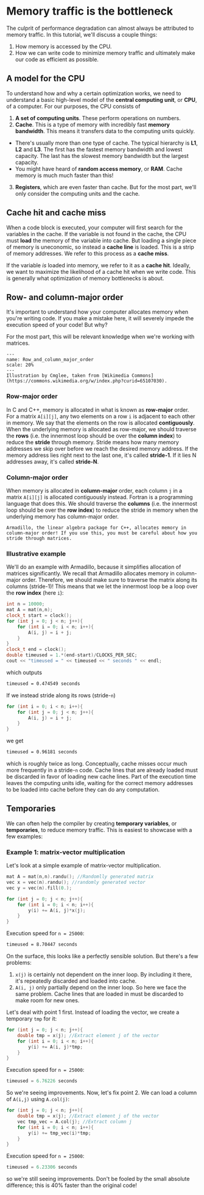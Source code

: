 # Memory traffic is the bottleneck

The culprit of performance degradation can almost always be attributed to memory traffic. In this tutorial, we'll discuss a couple things:

1. How memory is accessed by the CPU.
2. How we can write code to minimize memory traffic and ultimately make our code as efficient as possible.


## A model for the CPU

To understand how and why a certain optimization works, we need to understand a basic high-level model of the **central computing unit**, or **CPU**, of a computer. For our purposes, the CPU consists of

1. **A set of computing units**. These perform operations on numbers.
2. **Cache**. This is a type of memory with incredibly fast **memory bandwidth**. This means it transfers data to the computing units quickly.
  - There's usually more than one type of cache. The typical hierarchy is **L1**, **L2** and **L3**. The first has the fastest memory bandwidth and lowest capacity. The last has the slowest memory bandwidth but the largest capacity.
  - You might have heard of **random access memory**, or **RAM**. Cache memory is much much faster than this!
3. **Registers**, which are even faster than cache. But for the most part, we'll only consider the computing units and the cache.

## Cache hit and cache miss

When a code block is executed, your computer will first search for the variables in the cache. If the variable is not found in the cache, the CPU must **load** the memory of the variable into cache. But loading a single piece of memory is uneconomic, so instead a **cache line** is loaded. This is a strip of memory addresses. We refer to this process as a **cache miss**.

If the variable *is* loaded into memory, we refer to it as a **cache hit**. Ideally, we want to maximize the likelihood of a cache hit when we write code. This is generally what optimization of memory bottlenecks is about.


## Row- and column-major order

It's important to understand how your computer allocates memory when you're writing code. If you make a mistake here, it will severely impede the execution speed of your code! But why?

For the most part, this will be relevant knowledge when we're working with matrices.

```{figure} ./imgs/Row_and_column_major_order.png
---
name: Row_and_column_major_order
scale: 20%
---
Illustration by Cmglee, taken from [Wikimedia Commons](https://commons.wikimedia.org/w/index.php?curid=65107030).
```

### Row-major order

In C and C++, memory is allocated in what is known as **row-major** order. For a matrix `A[i][j]`, any two elements on a row `i` is adjacent to each other in memory. We say that the elements on the row is allocated **contiguously**.
When the underlying memory is allocated as row-major, we should traverse the **rows** (i.e. the innermost loop should be over the **column index**) to reduce the **stride** through memory. Stride means how many memory addresses we skip over before we reach the desired memory address. If the memory address lies right next to the last one, it's called **stride-1**. If it lies N addresses away, it's called **stride-N**.

### Column-major order

When memory is allocated in **column-major** order, each column `j` in a matrix `A[i][j]` is allocated contiguously instead. Fortran is a programming language that does this.
We should traverse the **columns** (i.e. the innermost loop should be over the **row index**) to reduce the stride in memory when the underlying memory has column-major order.

```{note}
Armadillo, the linear algebra package for C++, allocates memory in column-major order! If you use this, you must be careful about how you stride through matrices.
```

### Illustrative example
We'll do an example with Armadillo, because it simplifies allocation of matrices significantly. We recall that Armadillo allocates memory in column-major order. Therefore, we should make sure to traverse the matrix along its columns (stride-1)! This means that we let the innermost loop be a loop over the **row index** (here `i`):

```c++
int n = 10000;
mat A = mat(n,n);
clock_t start = clock();
for (int j = 0; j < n; j++){
    for (int i = 0; i < n; i++){
        A(i, j) = i + j;
    }
}
clock_t end = clock();
double timeused = 1.*(end-start)/CLOCKS_PER_SEC;
cout << "timeused = " << timeused << " seconds " << endl;
```

which outputs

```sh
timeused = 0.474549 seconds
```

If we instead stride along its rows (stride-`n`)

```c++
for (int i = 0; i < n; i++){
    for (int j = 0; j < n; j++){
        A(i, j) = i + j;
    }
}
```

we get

```sh
timeused = 0.96181 seconds
```

which is roughly twice as long. Conceptually, cache misses occur much more frequently in a stride-`n` code. Cache lines that are already loaded must be discarded in favor of loading new cache lines. Part of the execution time leaves the computing units idle, waiting for the correct memory addresses to be loaded into cache before they can do any computation.

## Temporaries

We can often help the compiler by creating **temporary variables**, or **temporaries**, to reduce memory traffic. This is easiest to showcase with a few examples:


### Example 1: matrix-vector multiplication
Let's look at a simple example of matrix-vector multiplication.

```c++
mat A = mat(n,n).randu(); //Randomlly generated matrix
vec x = vec(n).randu(); //randomly generated vector
vec y = vec(n).fill(0.);

for (int j = 0; j < n; j++){
    for (int i = 0; i < n; i++){
        y(i) += A(i, j)*x(j);
    }
}
```
Execution speed for `n = 25000`:
```sh
timeused = 8.70447 seconds
```

On the surface, this looks like a perfectly sensible solution. But there's a few problems:
1. `x(j)` is certainly not dependent on the inner loop. By including it there, it's repeatedly discarded and loaded into cache.
2. `A(i, j)` only partially depend on the inner loop. So here we face the same problem. Cache lines that are loaded in must be discarded to make room for new ones.

Let's deal with point 1 first. Instead of loading the vector, we create a temporary `tmp` for it:

```c++
for (int j = 0; j < n; j++){
    double tmp = x(j); //Extract element j of the vector
    for (int i = 0; i < n; i++){
        y(i) += A(i, j)*tmp;
    }
}
```
Execution speed for `n = 25000`:
```c++
timeused = 6.76226 seconds
```

So we're seeing improvements. Now, let's fix point 2. We can load a column of `A(i,j)` using `A.col(j)`:

```c++
for (int j = 0; j < n; j++){
    double tmp = x(j); //Extract element j of the vector
    vec tmp_vec = A.col(j); //Extract column j
    for (int i = 0; i < n; i++){
        y(i) += tmp_vec(i)*tmp;
    }
}
```
Execution speed for `n = 25000`:

```c++
timeused = 6.23306 seconds
```

so we're still seeing improvements. Don't be fooled by the small absolute difference; this is 40% faster than the original code!
